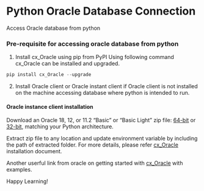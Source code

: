 # Python Oracle Database Connection
Access Oracle database from python

### Pre-requisite for accessing oracle database from python
1. Install cx_Oracle using pip from PyPI
  Using following command cx_Oracle can be installed and upgraded. </br>
  ```python 
  pip install cx_Oracle --upgrade
  ```
2. Install Oracle client or Oracle instant client if Oracle client is not installed on the machine accessing database where python is intended to run. 
#### Oracle instance client installation
Download an Oracle 18, 12, or 11.2 “Basic” or “Basic Light” zip file: [64-bit](https://www.oracle.com/technetwork/topics/winx64soft-089540.html) or [32-bit](https://www.oracle.com/technetwork/topics/winsoft-085727.html), matching your Python architecture.

Extract zip file to any location and update environment variable by including the path of extracted folder. For more details, please refer [cx_Oracle](https://cx-oracle.readthedocs.io/en/latest/user_guide/installation.html) installation document.  

Another userful link from oracle on getting started with [cx_Oracle](https://developer.oracle.com/databases/database-for-python-developers-1.html) with examples.  

Happy Learning!
